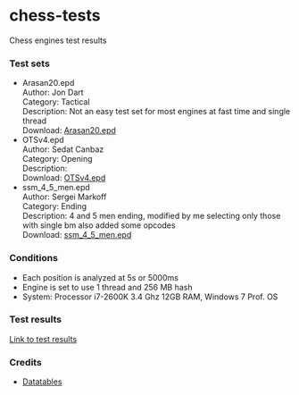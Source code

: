 # chess-tests
Chess engines test results

### Test sets

* Arasan20.epd<br>
Author: Jon Dart<br>
Category: Tactical<br>
Description: Not an easy test set for most engines at fast time and single thread<br>
Download: [Arasan20.epd](https://www.arasanchess.org/testsuite.shtml)
* OTSv4.epd<br>
Author: Sedat Canbaz<br>
Category: Opening<br>
Description:<br>
Download: [OTSv4.epd](https://sites.google.com/site/computerschess/ots-v4-ranking)
* ssm_4_5_men.epd<br>
Author: Sergei Markoff<br>
Category: Ending<br>
Description: 4 and 5 men ending, modified by me selecting only those with single bm also added some opcodes<br>
Download: [ssm_4_5_men.epd](https://drive.google.com/file/d/1s8yNKYQNkJ7XwiHiDMYCnT2yOtnpyGfp/view?usp=sharing)

### Conditions
* Each position is analyzed at 5s or 5000ms
* Engine is set to use 1 thread and 256 MB hash
* System: Processor i7-2600K 3.4 Ghz 12GB RAM, Windows 7 Prof. OS

### Test results
[Link to test results](https://fsmosca.github.io/chess-tests/)

### Credits
* [Datatables ](https://datatables.net/)
